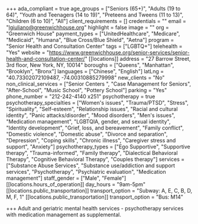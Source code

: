 +++
ada_compliant = true
age_groups = ["Seniors (65+)", "Adults (19 to 64)", "Youth and Teenagers (14 to 19)", "Preteens and Tweens (11 to 13)", "Children (6 to 10)", "All"]
client_requirements = []
credentials = ""
email = "lgiuliano@greenwichhouse.org"
highlight = false
image = ""
org = "Greenwich House"
payment_types = ["UnitedHealthcare", "Medicare", "Medicaid", "Humana", "Blue Cross/Blue Shield", "Aetna"]
program = "Senior Health and Consultation Center"
tags = ["LGBTQ+"]
telehealth = "Yes"
website = "https://www.greenwichhouse.org/senior-services/senior-health-and-consultation-center/"
[[locations]]
address = "27 Barrow Street, 3rd floor, New York, NY, 10014"
boroughs = ["Queens", "Manhattan", "Brooklyn", "Bronx"]
languages = ["Chinese", "English"]
latLng = "40.73302072109487, -74.00310885279998"
new_clients = "No"
non_clinical_services = ["Senior Centers ", "Case Management for Seniors", "After-School", "Music School", "Pottery School"]
parking = "Yes"
phone_number = "212-242-4140 x251"
psychotherapy = true
psychotherapy_specialties = ["Women's issues", "Trauma/PTSD", "Stress", "Spirituality", "Self-esteem", "Relationship issues", "Racial and cultural identity", "Panic attacks/disorder", "Mood disorders", "Men's issues", "Medication management", "LGBTQIA, gender, and sexual identity", "Identity development", "Grief, loss, and bereavement", "Family conflict", "Domestic violence", "Domestic abuse", "Divorce and separation", "Depression", "Coping skills", "Chronic illness", "Caregiver stress and support", "Anxiety"]
psychotherapy_types = ["Ego Supportive", "Supportive therapy", "Trauma-informed", "Family therapy", "Dialectical Behavioral Therapy", "Cognitive Behavioral Therapy", "Couples therapy"]
services = ["Substance Abuse Services", "Substance use/addiction and support services", "Psychotherapy", "Psychiatric evaluation", "Medication management"]
staff_gender = ["Male", "Female"]
[[locations.hours_of_operation]]
day_hours = "9am-5pm"
[[locations.public_transportation]]
transport_option = "Subway: A, E, C, B, D, M, F, 1"
[[locations.public_transportation]]
transport_option = "Bus: M14"

+++
Adult and geriatric mental health services - psychotherapy services with medication management as supplemental.
